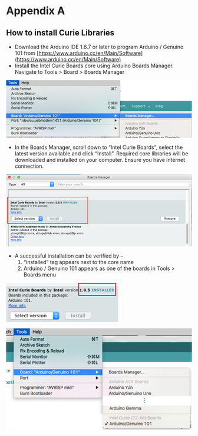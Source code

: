 # Appendix A

## How to install Curie Libraries

* Download the Arduino IDE 1.6.7 or later to program Arduino / Genuino 101 from [https://www.arduino.cc/en/Main/Software](https://www.arduino.cc/en/Main/Software)
* Install the Intel Curie Boards core using Arduino Boards Manager. Navigate to Tools &gt; Board &gt; Boards Manager

![](../../../.gitbook/assets/no45.png)

* In the Boards Manager, scroll down to “Intel Curie Boards”, select the latest version available and click “Install”. Required core libraries will be downloaded and installed on your computer. Ensure you have internet connection.

![](../../../.gitbook/assets/no46.png)

* A successful installation can be verified by –
  1. “installed” tag appears next to the core name
  2. Arduino / Genuino 101 appears as one of the boards in Tools &gt; Boards menu

![](../../../.gitbook/assets/no47.png)

![](../../../.gitbook/assets/no48.png)

